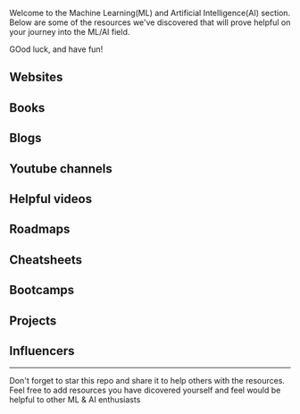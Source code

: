 Welcome to the Machine Learning(ML) and Artificial Intelligence(AI) section. Below are some of the resources we've discovered that will prove helpful on your journey into the ML/AI field.

GOod luck, and have fun!

## Websites


## Books


## Blogs


## Youtube channels


## Helpful videos


## Roadmaps


## Cheatsheets


## Bootcamps


## Projects


## Influencers


-------

Don't forget to star this repo and share it to help others with the resources. Feel free to add resources you have dicovered yourself and feel would be helpful to other ML & AI enthusiasts
